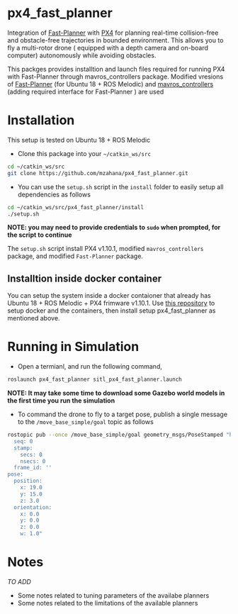 # px4_fast_planner
Integration of [Fast-Planner](https://github.com/HKUST-Aerial-Robotics/Fast-Planner) with [PX4](https://github.com/PX4/Firmware) for planning real-time collision-free and obstacle-free trajectories in bounded environment. This allows you to fly a multi-rotor drone ( equipped with a depth camera and on-board computer) autonomously while avoiding obstacles.

This packges provides installtion and launch files required for running PX4 with Fast-Planner through mavros_controllers package. Modified vresions of [Fast-Planner](https://github.com/mzahana/Fast-Planner) (for Ubuntu 18 + ROS Melodic) and [mavros_controllers](https://github.com/mzahana/mavros_controllers-1) (adding required interface for Fast-Planner ) are used


# Installation
This setup is tested on Ubuntu 18 + ROS Melodic

* Clone this package into your `~/catkin_ws/src`
```sh
cd ~/catkin_ws/src
git clone https://github.com/mzahana/px4_fast_planner.git
```

* You can use the `setup.sh` script in the `install` folder to easily setup all dependencies as follows
```sh
cd ~/catkin_ws/src/px4_fast_planner/install
./setup.sh
```
**NOTE: you may need to provide credentials to `sudo` when prompted, for the script to continue**

The `setup.sh` script install PX4 v1.10.1, modified `mavros_controllers` package, and modified `Fast-Planner` package.

## Installtion inside docker container
You can setup the system inside a docker contaioner that already has Ubuntu 18 + ROS Melodic + PX4 frimware v1.10.1. Use [this repository](https://github.com/mzahana/containers) to setup docker and the containers, then install setup px4_fast_planner as mentioned above.

# Running in Simulation
* Open a termianl, and run the following command,
```sh
roslaunch px4_fast_planner sitl_px4_fast_planner.launch
```
**NOTE: It may take some time to download some Gazebo world models in the first time you run the simulation**

* To command the drone to fly to a target pose, publish a single message to the `/move_base_simple/goal` topic as follows
```sh
rostopic pub --once /move_base_simple/goal geometry_msgs/PoseStamped "header:
  seq: 0
  stamp:
    secs: 0
    nsecs: 0
  frame_id: ''
pose:
  position:
    x: 19.0
    y: 15.0
    z: 3.0
  orientation:
    x: 0.0
    y: 0.0
    z: 0.0
    w: 1.0"
```

# Notes
*TO ADD*
* Some notes related to tuning parameters of the availabe planners
* Some notes related to the limitations of the available planners